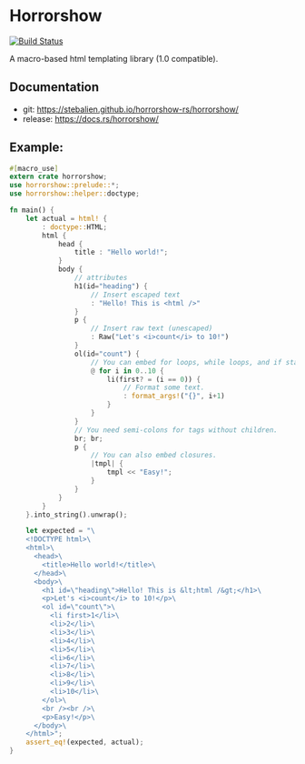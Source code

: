 # Horrorshow

[![Build Status](https://travis-ci.org/Stebalien/horrorshow-rs.svg?branch=master)](https://travis-ci.org/Stebalien/horrorshow-rs)

A macro-based html templating library (1.0 compatible).

## Documentation

* git: https://stebalien.github.io/horrorshow-rs/horrorshow/
* release: https://docs.rs/horrorshow/

## Example:

```rust
#[macro_use]
extern crate horrorshow;
use horrorshow::prelude::*;
use horrorshow::helper::doctype;

fn main() {
    let actual = html! {
        : doctype::HTML;
        html {
            head {
                title : "Hello world!";
            }
            body {
                // attributes
                h1(id="heading") {
                    // Insert escaped text
                    : "Hello! This is <html />"
                }
                p {
                    // Insert raw text (unescaped)
                    : Raw("Let's <i>count</i> to 10!")
                }
                ol(id="count") {
                    // You can embed for loops, while loops, and if statements.
                    @ for i in 0..10 {
                        li(first? = (i == 0)) {
                            // Format some text.
                            : format_args!("{}", i+1)
                        }
                    }
                }
                // You need semi-colons for tags without children.
                br; br;
                p {
                    // You can also embed closures.
                    |tmpl| {
                        tmpl << "Easy!";
                    }
                }
            }
        }
    }.into_string().unwrap();

    let expected = "\
    <!DOCTYPE html>\
    <html>\
      <head>\
        <title>Hello world!</title>\
      </head>\
      <body>\
        <h1 id=\"heading\">Hello! This is &lt;html /&gt;</h1>\
        <p>Let's <i>count</i> to 10!</p>\
        <ol id=\"count\">\
          <li first>1</li>\
          <li>2</li>\
          <li>3</li>\
          <li>4</li>\
          <li>5</li>\
          <li>6</li>\
          <li>7</li>\
          <li>8</li>\
          <li>9</li>\
          <li>10</li>\
        </ol>\
        <br /><br />\
        <p>Easy!</p>\
      </body>\
    </html>";
    assert_eq!(expected, actual);
}
```
